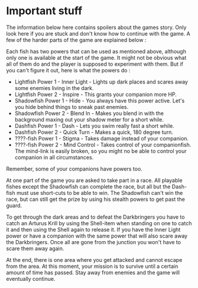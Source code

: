 # Important stuff 

The information below here contains spoilers about the games story.
Only look here if you are stuck and don't know how to continue with the game.
A few of the harder parts of the game are explained below :

Each fish has two powers that can be used as mentioned above, although only one is available at the start of the game.
It might not be obvious what all of them do and the player is supposed to experiment with them. But if you can't figure it out,
here is what the powers do :

* Lightfish Power 1 - Inner Light - Lights up dark places and scares away some enemies living in the dark.
* Lightfish Power 2 - Inspire - This grants your companion more HP.
* Shadowfish Power 1 - Hide - You always have this power active. Let's you hide behind things to sneak past enemies.
* Shadowfish Power 2 - Blend In - Makes you blend in with the background maxing out your shadow meter for a short while.
* Dashfish Power 1 - Dash - Lets you swim really fast a short while.
* Dashfish Power 2 - Quick Turn - Makes a quick, 180 degree turn.
* ????-fish Power 1 - Stigma - Takes damage instead of your companion.
* ????-fish Power 2 - Mind Control - Takes control of your companionfish. The mind-link is easily broken, so you might no be able to control your companion in all circumstances.

Remember, some of your companions have powers too.

At one part of the game you are asked to take part in a race. All playable fishes except the Shadowfish can complete the race,
but all but the Dash-fish must use short-cuts to be able to win. The Shadowfish can't win the race, but can still get the
prize by using his stealth powers to get past the guard.

To get through the dark areas and to defeat the Darkbringers you have to catch an Arturus Krill by using the Shell-item
when standing on one to catch it and then using the Shell again to release it. If you have the Inner Light power or have
a companion with the same power that will also scare away the Darkbringers. Once all are gone from the junction you
won't have to scare them away again.

At the end, there is one area where you get attacked and cannot escape from the area. At this moment, your mission is to
survive until a certain amount of time has passed. Stay away from enemies and the game will eventually continue.
